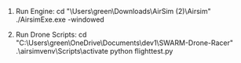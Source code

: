 1. Run Engine:
cd "\Users\green\Downloads\AirSim (2)\Airsim"
./AirsimExe.exe -windowed

2. Run Drone Scripts:
cd "C:\Users\green\OneDrive\Documents\dev1\SWARM-Drone-Racer"
.\airsimvenv\Scripts\activate
python flighttest.py   